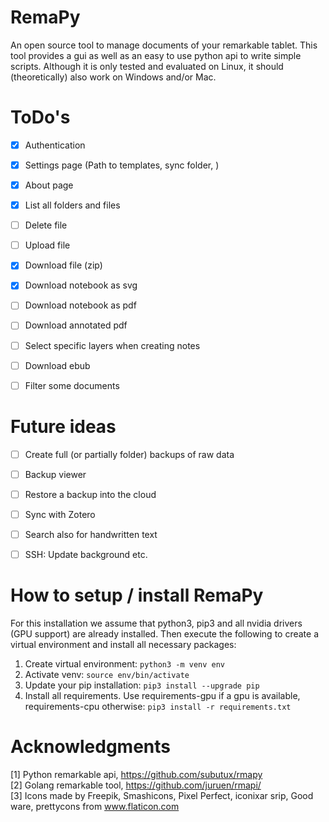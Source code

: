 # RemaPy

An open source tool to manage documents of your remarkable tablet.
This tool provides a gui as well as an easy to use python api to write 
simple scripts. Although it is only tested and evaluated on Linux, 
it should (theoretically) also work on Windows and/or Mac.

# ToDo's
 - [x] Authentication <br />
 - [x] Settings page (Path to templates, sync folder, ) <br />
 - [x] About page <br />
 - [x] List all folders and files <br />
 - [ ] Delete file <br />
 - [ ] Upload file <br />
 - [x] Download file (zip) <br />
 - [x] Download notebook as svg <br />
 - [ ] Download notebook as pdf <br />
 - [ ] Download annotated pdf <br />
 - [ ] Select specific layers when creating notes <br />
 - [ ] Download ebub <br />
 - [ ] Filter some documents <br />


# Future ideas
 - [ ] Create full (or partially folder) backups of raw data <br />
 - [ ] Backup viewer <br />
 - [ ] Restore a backup into the cloud <br /> 
 - [ ] Sync with Zotero <br />
 - [ ] Search also for handwritten text
 - [ ] SSH: Update background etc. <br />


# How to setup / install RemaPy
For this installation we assume that python3, pip3 and all nvidia drivers
(GPU support) are already installed. Then execute the following
to create a virtual environment and install all necessary packages:

1. Create virtual environment: ```python3 -m venv env```
2. Activate venv: ```source env/bin/activate```
3. Update your pip installation: ```pip3 install --upgrade pip```
4. Install all requirements. Use requirements-gpu if a gpu is available, requirements-cpu otherwise: ```pip3 install -r requirements.txt```


# Acknowledgments
[1] Python remarkable api, https://github.com/subutux/rmapy <br />
[2] Golang remarkable tool, https://github.com/juruen/rmapi/ <br />
[3] Icons made by Freepik, Smashicons, Pixel Perfect, iconixar  srip, Good ware, prettycons from www.flaticon.com <br />